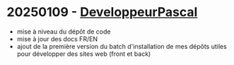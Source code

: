 # 20250109 - [DeveloppeurPascal](https://github.com/DeveloppeurPascal)

* mise à niveau du dépôt de code
* mise à jour des docs FR/EN
* ajout de la première version du batch d'installation de mes dépôts utiles pour développer des sites web (front et back)
